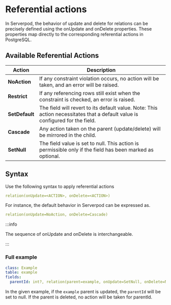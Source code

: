 # Referential actions

In Serverpod, the behavior of update and delete for relations can be precisely defined using the onUpdate and onDelete properties. These properties map directly to the corresponding referential actions in PostgreSQL.

## Available Referential Actions

| Action | Description |
| --- | --- |
| **NoAction** | If any constraint violation occurs, no action will be taken, and an error will be raised. |
| **Restrict** | If any referencing rows still exist when the constraint is checked, an error is raised. |
| **SetDefault** | The field will revert to its default value. Note: This action necessitates that a default value is configured for the field. |
| **Cascade** | Any action taken on the parent (update/delete) will be mirrored in the child. |
| **SetNull** | The field value is set to null. This action is permissible only if the field has been marked as optional. |

## Syntax

Use the following syntax to apply referential actions

```yaml
relation(onUpdate=<ACTION>, onDelete=<ACTION>)
```

For instance, the default behavior in Serverpod can be expressed as.

```yaml
relation(onUpdate=NoAction, onDelete=Cascade)
```

:::info

The sequence of onUpdate and onDelete is interchangeable.

:::

### Full example

```yaml
class: Example
table: example
fields:
  parentId: int?, relation(parent=example, onUpdate=SetNull, onDelete=NoAction)
```

In the given example, if the `example` parent is updated, the `parentId` will be set to null. If the parent is deleted, no action will be taken for parentId.
